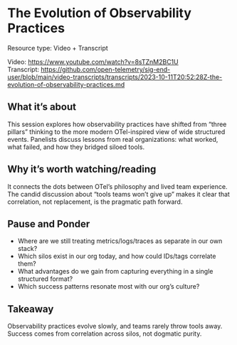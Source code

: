 # The Evolution of Observability Practices

Resource type: Video + Transcript

Video: https://www.youtube.com/watch?v=8sTZnM2BC1U  
Transcript: https://github.com/open-telemetry/sig-end-user/blob/main/video-transcripts/transcripts/2023-10-11T20:52:28Z-the-evolution-of-observability-practices.md

## What it’s about

This session explores how observability practices have shifted from “three pillars” thinking to the more modern OTel-inspired view of wide structured events. Panelists discuss lessons from real organizations: what worked, what failed, and how they bridged siloed tools.

## Why it’s worth watching/reading

It connects the dots between OTel’s philosophy and lived team experience. The candid discussion about “tools teams won’t give up” makes it clear that correlation, not replacement, is the pragmatic path forward.

## Pause and Ponder

- Where are we still treating metrics/logs/traces as separate in our own stack?  
- Which silos exist in our org today, and how could IDs/tags correlate them?  
- What advantages do we gain from capturing everything in a single structured format?  
- Which success patterns resonate most with our org’s culture?  

## Takeaway

Observability practices evolve slowly, and teams rarely throw tools away. Success comes from correlation across silos, not dogmatic purity.